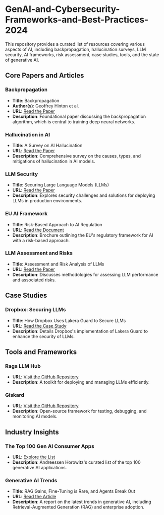 # GenAI-and-Cybersecurity-Frameworks-and-Best-Practices-2024

This repository provides a curated list of resources covering various aspects of AI, including backpropagation, hallucination surveys, LLM security, AI frameworks, risk assessment, case studies, tools, and the state of generative AI.

## Core Papers and Articles

### Backpropagation
- **Title**: Backpropagation
- **Author(s)**: Geoffrey Hinton et al.
- **URL**: [Read the Paper](http://www.cs.toronto.edu/~hinton/absps/naturebp.pdf)
- **Description**: Foundational paper discussing the backpropagation algorithm, which is central to training deep neural networks.

### Hallucination in AI
- **Title**: A Survey on AI Hallucination
- **URL**: [Read the Paper](https://arxiv.org/pdf/2404.18930)
- **Description**: Comprehensive survey on the causes, types, and mitigations of hallucination in AI models.

### LLM Security
- **Title**: Securing Large Language Models (LLMs)
- **URL**: [Read the Paper](https://arxiv.org/pdf/2403.12503v1)
- **Description**: Explores security challenges and solutions for deploying LLMs in production environments.

### EU AI Framework
- **Title**: Risk-Based Approach to AI Regulation
- **URL**: [Read the Document](https://2021.ai/wp-content/uploads/2021/06/eu-regulations-brochure.pdf)
- **Description**: Brochure outlining the EU's regulatory framework for AI with a risk-based approach.

### LLM Assessment and Risks
- **Title**: Assessment and Risk Analysis of LLMs
- **URL**: [Read the Paper](https://arxiv.org/abs/2402.15770)
- **Description**: Discusses methodologies for assessing LLM performance and associated risks.

## Case Studies

### Dropbox: Securing LLMs
- **Title**: How Dropbox Uses Lakera Guard to Secure LLMs
- **URL**: [Read the Case Study](https://dropbox.tech/security/how-we-use-lakera-guard-to-secure-our-llms)
- **Description**: Details Dropbox's implementation of Lakera Guard to enhance the security of LLMs.

## Tools and Frameworks

### Raga LLM Hub
- **URL**: [Visit the GitHub Repository](https://github.com/raga-ai-hub/raga-llm-hub)
- **Description**: A toolkit for deploying and managing LLMs efficiently.

### Giskard
- **URL**: [Visit the GitHub Repository](https://github.com/Giskard-AI/giskards)
- **Description**: Open-source framework for testing, debugging, and monitoring AI models.

## Industry Insights

### The Top 100 Gen AI Consumer Apps
- **URL**: [Explore the List](https://a16z.com/100-Gen-AI-Apps/)
- **Description**: Andreessen Horowitz's curated list of the top 100 generative AI applications.

### Generative AI Trends
- **Title**: RAG Gains, Fine-Tuning is Rare, and Agents Break Out
- **URL**: [Read the Article](https://menlovc.com/2024-the-state-of-generative-ai-in-the-enterprise/)
- **Description**: A report on the latest trends in generative AI, including Retrieval-Augmented Generation (RAG) and enterprise adoption.


